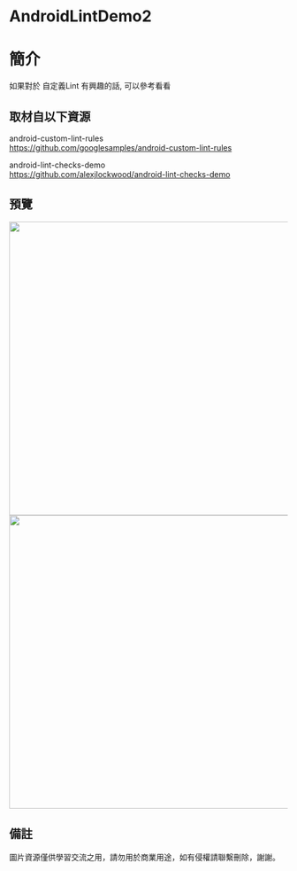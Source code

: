 # AndroidLintDemo2

簡介
==================================
如果對於 自定義Lint  有興趣的話, 可以參考看看                               

取材自以下資源
--------
android-custom-lint-rules                                                                 
https://github.com/googlesamples/android-custom-lint-rules    

android-lint-checks-demo                                                                 
https://github.com/alexjlockwood/android-lint-checks-demo 
                                                                                                                  
預覽
--------
<p align="left">
  <img src="https://i.imgur.com/CLIEz0Q.jpg" width="530"/>
  <img src="https://i.imgur.com/PS9MZME.jpg" width="530"/>
</p> 

備註
--------
圖片資源僅供學習交流之用，請勿用於商業用途，如有侵權請聯繫刪除，謝謝。
